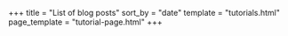 +++
title = "List of blog posts"
sort_by = "date"
template = "tutorials.html"
page_template = "tutorial-page.html"
+++